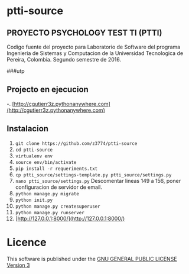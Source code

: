 # ptti-source
## PROYECTO PSYCHOLOGY TEST TI (PTTI)
Codigo fuente del proyecto para Laboratorio de Software del programa Ingenieria de Sistemas y Computacion de la Universidad Tecnologica de Pereira, Colombia. Segundo semestre de 2016.

###utp

## Projecto en ejecucion
 -. [http://cgutierr3z.pythonanywhere.com](http://cgutierr3z.pythonanywhere.com)

## Instalacion
 1. `git clone https://github.com/z3774/ptti-source`
 2. `cd ptti-source`
 3. `virtualenv env`
 4. `source env/bin/activate`
 5. `pip install -r requeriments.txt`
 6. `cp ptti_source/settings-template.py ptti_source/settings.py`
 7. `nano ptti_source/settings.py` Descomentar lineas 149 a 156, poner configuracion de servidor de email.
 7. `python manage.py migrate`
 8. `python init.py`
 9. `python manage.py createsuperuser`
 10. `python manage.py runserver`
 11. [http://127.0.0.1:8000/](http://127.0.0.1:8000/)

# Licence
This software is published under the [GNU GENERAL PUBLIC LICENSE Version 3](LICENSE)
